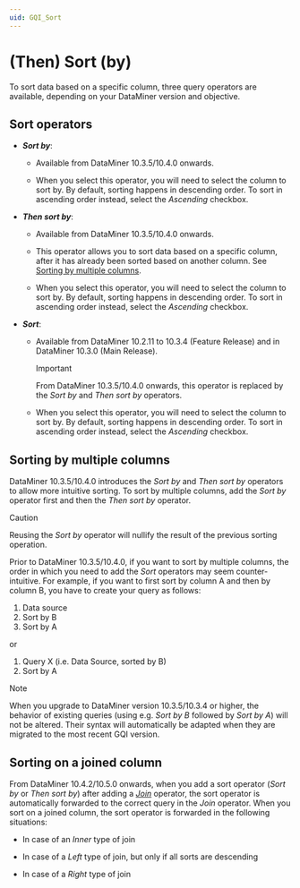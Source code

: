```yaml
---
uid: GQI_Sort
---
```


# (Then) Sort (by)

To sort data based on a specific column, three query operators are available, depending on your DataMiner version and objective.

## Sort operators

- ***Sort by***:

  - Available from DataMiner 10.3.5/10.4.0 onwards<!--  RN 35807 & 35834 -->.

  - When you select this operator, you will need to select the column to sort by. By default, sorting happens in descending order. To sort in ascending order instead, select the *Ascending* checkbox.

- ***Then sort by***:

  - Available from DataMiner 10.3.5/10.4.0 onwards. <!--  RN 35807 & 35834 -->

  - This operator allows you to sort data based on a specific column, after it has already been sorted based on another column. See [Sorting by multiple columns](#sorting-by-multiple-columns).

  - When you select this operator, you will need to select the column to sort by. By default, sorting happens in descending order. To sort in ascending order instead, select the *Ascending* checkbox.

- ***Sort***:

  - Available from DataMiner 10.2.11 to 10.3.4 (Feature Release) and in DataMiner 10.3.0 (Main Release).

    > [!IMPORTANT]
    > From DataMiner 10.3.5/10.4.0 onwards, this operator is replaced by the *Sort by* and *Then sort by* operators.

  - When you select this operator, you will need to select the column to sort by. By default, sorting happens in descending order. To sort in ascending order instead, select the *Ascending* checkbox.

## Sorting by multiple columns

DataMiner 10.3.5/10.4.0 introduces the *Sort by* and *Then sort by* operators to allow more intuitive sorting. To sort by multiple columns, add the *Sort by* operator first and then the *Then sort by* operator.

> [!CAUTION]
> Reusing the *Sort by* operator will nullify the result of the previous sorting operation.

Prior to DataMiner 10.3.5/10.4.0, if you want to sort by multiple columns, the order in which you need to add the *Sort* operators may seem counter-intuitive. For example, if you want to first sort by column A and then by column B, you have to create your query as follows:

1. Data source
1. Sort by B
1. Sort by A

or

1. Query X (i.e. Data Source, sorted by B)
1. Sort by A

> [!NOTE]
> When you upgrade to DataMiner version 10.3.5/10.3.4 or higher, the behavior of existing queries (using e.g. *Sort by B* followed by *Sort by A*) will not be altered. Their syntax will automatically be adapted when they are migrated to the most recent GQI version.

## Sorting on a joined column

From DataMiner 10.4.2/10.5.0 onwards<!--RN 38150-->, when you add a sort operator (*Sort by* or *Then sort by*) after adding a [*Join*](xref:GQI_Join) operator, the sort operator is automatically forwarded to the correct query in the *Join* operator. When you sort on a joined column, the sort operator is forwarded in the following situations:

- In case of an *Inner* type of join

- In case of a *Left* type of join, but only if all sorts are descending

- In case of a *Right* type of join
